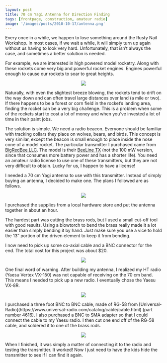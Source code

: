 ```yaml
---
layout: post
title: 70 cm Yagi Antenna for Direction Finding
tags: [frontpage, construction, amateur radio]
image: '/images/posts/2010-10-17/antenna.png'
---
```


Every once in a while, we happen to lose something around the Rusty Nail Workshop. In most cases, if we wait a while, it will simply turn up again without us having to look very hard. Unfortunately, that isn’t always the case, and sometimes a better solution is needed.

For example, we are interested in high powered model rocketry. Along with these rockets come very big and powerful rocket engines. Engines powerful enough to cause our rockets to soar to great heights.
<p align="center">
  <img src="/images/posts/2010-10-17/rockets.jpg">
</p>
Naturally, with even the slightest breeze blowing, the rockets tend to drift on the way down and can often travel large distances over land (a mile or two). If there happens to be a forest or corn field in the rocket’s landing area, finding the rocket can be a very big challenge. This is a problem when some of the rockets start to cost a lot of money and when you’ve invested a lot of time in their paint jobs.

The solution is simple. We need a radio beacon. Everyone should be familiar with tracking collars they place on wolves, bears, and birds. This concept is very similar, except the beacon is small enough to place inside the nose cone of a model rocket. The particular transmitter I purchased came from [BigRedBee LLC](https://shop.bigredbee.com). The model is their [BeeLine TX](http://www.bigredbee.com/BeeLine.htm) (not the 100 mW version, since that consumes more battery power and has a shorter life). You need an amateur radio license to use one of these transmitters, but they are not very difficult to obtain. Lucky for us, I happen to have a license!

I needed a 70 cm Yagi antenna to use with this transmitter. Instead of simply buying an antenna, I decided to make one. The plans I followed are as follows.
<p align="center">
  <img src="/images/posts/2010-10-17/plan.gif">
</p>
I purchased the supplies from a local hardware store and put the antenna together in about an hour.

The hardest part was cutting the brass rods, but I used a small cut-off tool with good results. Using a blowtorch to bend the brass really made it a lot easier than simply bending it by hand. Just make sure you use a vice to hold the 13” portion of the driven element to keep it from bending.

I now need to pick up some co-axial cable and a BNC connector for the end. The total cost for this project was about $20.
<p align="center">
  <img src="/images/posts/2010-10-17/parts.jpg">
</p>
One final word of warning. After building my antenna, I realized my HT radio (Yaesu Vertex VX-150) was not capable of receiving on the 70 cm band. This means I needed to pick up a new radio. I eventually chose the Yaesu VX-8R.
<p align="center">
  <img src="/images/posts/2010-10-17/construction.jpg">
</p>
I purchased a three foot BNC to BNC cable, made of RG-58 from [Universal-Radio](https://www.universal-radio.com/catalog/cable/cable.html) (part number 4616). I also purchased a BNC to SMA adapter so that I could connect the cable to my Yaesu radio. I then cut one end off of the RG-58 cable, and soldered it to one of the brass rods.
<p align="center">
  <img src="/images/posts/2010-10-17/solder.jpg">
</p>
When I finished, it was simply a matter of connecting it to the radio and testing the transmitter. It worked! Now I just need to have the kids hide the transmitter to see if I can find it again.
